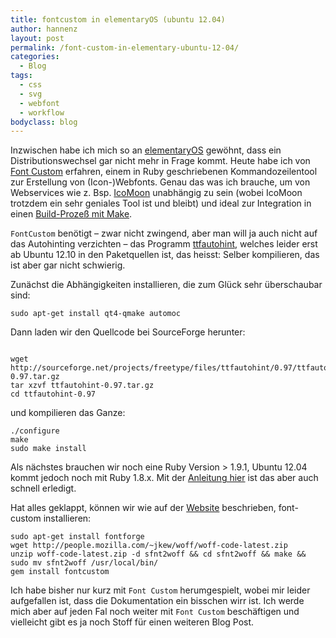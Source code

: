 ```yaml
---
title: fontcustom in elementaryOS (ubuntu 12.04)
author: hannenz
layout: post
permalink: /font-custom-in-elementary-ubuntu-12-04/
categories:
  - Blog
tags:
  - css
  - svg
  - webfont
  - workflow
bodyclass: blog
---
```

Inzwischen habe ich mich so an [elementaryOS][1] gewöhnt, dass ein Distributionswechsel gar nicht mehr in Frage kommt. Heute habe ich von [Font Custom][2] erfahren, einem in Ruby geschriebenen Kommandozeilentool zur Erstellung von (Icon-)Webfonts. Genau das was ich brauche, um von Webservices wie z. Bsp. [IcoMoon][3] unabhängig zu sein (wobei IcoMoon trotzdem ein sehr geniales Tool ist und bleibt) und ideal zur Integration in einen [Build-Prozeß mit Make][4].

<!--more-->

`FontCustom` benötigt &#8211; zwar nicht zwingend, aber man will ja auch nicht auf das Autohinting verzichten &#8211; das Programm [ttfautohint][5], welches leider erst ab Ubuntu 12.10 in den Paketquellen ist, das heisst: Selber kompilieren, das ist aber gar nicht schwierig.

Zunächst die Abhängigkeiten installieren, die zum Glück sehr überschaubar sind:

    sudo apt-get install qt4-qmake automoc
    

Dann laden wir den Quellcode bei SourceForge herunter:

<pre><code class="language-bash">
wget http://sourceforge.net/projects/freetype/files/ttfautohint/0.97/ttfautohint-0.97.tar.gz
tar xzvf ttfautohint-0.97.tar.gz
cd ttfautohint-0.97
</code></pre>

und kompilieren das Ganze:

    ./configure
    make
    sudo make install
    

Als nächstes brauchen wir noch eine Ruby Version > 1.9.1, Ubuntu 12.04 kommt jedoch noch mit Ruby 1.8.x. Mit der [Anleitung hier][6] ist das aber auch schnell erledigt.

Hat alles geklappt, können wir wie auf der [Website][2] beschrieben, font-custom installieren:

    sudo apt-get install fontforge
    wget http://people.mozilla.com/~jkew/woff/woff-code-latest.zip
    unzip woff-code-latest.zip -d sfnt2woff && cd sfnt2woff && make && sudo mv sfnt2woff /usr/local/bin/
    gem install fontcustom
    

Ich habe bisher nur kurz mit `Font Custom` herumgespielt, wobei mir leider aufgefallen ist, dass die Dokumentation ein bisschen wirr ist. Ich werde mich aber auf jeden Fal noch weiter mit `Font Custom` beschäftigen und vielleicht gibt es ja noch Stoff für einen weiteren Blog Post.

 [1]: http://elementaryos.org
 [2]: http://fontcustom.com
 [3]: http://icomoon.io
 [4]: http://hannenz.de/das-gute-alte-makefile/
 [5]: http://www.freetype.org/ttfautohint/
 [6]: http://leonard.io/blog/2012/05/installing-ruby-1-9-3-on-ubuntu-12-04-precise-pengolin
